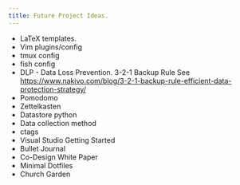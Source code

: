 ```yaml
---
title: Future Project Ideas.
---
```

- LaTeX templates.
- Vim plugins/config
- tmux config
- fish config
- DLP - Data Loss Prevention. 3-2-1 Backup Rule See https://www.nakivo.com/blog/3-2-1-backup-rule-efficient-data-protection-strategy/
- Pomodomo
- Zettelkasten
- Datastore python
- Data collection method
- ctags
- Visual Studio Getting Started
- Bullet Journal
- Co-Design White Paper
- Minimal Dotfiles
- Church Garden
